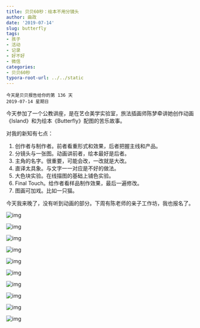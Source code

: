 ```yaml
---
title: 贝贝60秒：绘本不用分镜头
author: 曲政
date: '2019-07-14'
slug: butterfly
tags:
- 孩子
- 活动
- 记录
- 好不好
- 微信
categories:
- 贝贝60秒
typora-root-url: ../../static
---
```


```
今天是贝贝报告给你的第 136 天
2019-07-14 星期日
```

今天参加了一个公教讲座，是在艺仓美学实验室，旅法插画师陈梦牵讲她创作动画《Island》和为绘本《Butterfly》配图的苦乐故事。

对我的新知有七点：

1.  创作者与制作者。前者看重形式和效果，后者把握主线和产品。
2.  分镜头与一张图。动画讲前者，绘本最好是后者。
3.  主角的名字。很重要，可能会改，一改就是大改。
4.  直译太具象。与文字一一对应是不好的做法。
5.  大色块实验。在线描图的基础上铺色实验。
6.  Final Touch。给作者看样品制作效果，最后一遍修改。
7.  图画可加戏。比如一只猫。

今天我来晚了，没有听到动画的部分。下周有陈老师的亲子工作坊，我也报名了。

![img](/images/2019-07-14-%E8%B4%9D%E8%B4%9D60%E7%A7%92%EF%BC%9A%E7%BB%98%E6%9C%AC%E4%B8%8D%E7%94%A8%E5%88%86%E9%95%9C%E5%A4%B4/640-20200416101056994.jpeg)

![img](/images/2019-07-14-%E8%B4%9D%E8%B4%9D60%E7%A7%92%EF%BC%9A%E7%BB%98%E6%9C%AC%E4%B8%8D%E7%94%A8%E5%88%86%E9%95%9C%E5%A4%B4/640-20200416101056938.jpeg)

![img](/images/2019-07-14-%E8%B4%9D%E8%B4%9D60%E7%A7%92%EF%BC%9A%E7%BB%98%E6%9C%AC%E4%B8%8D%E7%94%A8%E5%88%86%E9%95%9C%E5%A4%B4/640-20200416101056935.jpeg)

![img](/images/2019-07-14-%E8%B4%9D%E8%B4%9D60%E7%A7%92%EF%BC%9A%E7%BB%98%E6%9C%AC%E4%B8%8D%E7%94%A8%E5%88%86%E9%95%9C%E5%A4%B4/640-20200416101056993.jpeg)

![img](/images/2019-07-14-%E8%B4%9D%E8%B4%9D60%E7%A7%92%EF%BC%9A%E7%BB%98%E6%9C%AC%E4%B8%8D%E7%94%A8%E5%88%86%E9%95%9C%E5%A4%B4/640-20200416101057035.jpeg)

![img](/images/2019-07-14-%E8%B4%9D%E8%B4%9D60%E7%A7%92%EF%BC%9A%E7%BB%98%E6%9C%AC%E4%B8%8D%E7%94%A8%E5%88%86%E9%95%9C%E5%A4%B4/640-20200416101056979.jpeg)

![img](/images/2019-07-14-%E8%B4%9D%E8%B4%9D60%E7%A7%92%EF%BC%9A%E7%BB%98%E6%9C%AC%E4%B8%8D%E7%94%A8%E5%88%86%E9%95%9C%E5%A4%B4/640-20200416101057119.jpeg)

![img](/images/2019-07-14-%E8%B4%9D%E8%B4%9D60%E7%A7%92%EF%BC%9A%E7%BB%98%E6%9C%AC%E4%B8%8D%E7%94%A8%E5%88%86%E9%95%9C%E5%A4%B4/640-20200416101057042.jpeg)

![img](/images/2019-07-14-%E8%B4%9D%E8%B4%9D60%E7%A7%92%EF%BC%9A%E7%BB%98%E6%9C%AC%E4%B8%8D%E7%94%A8%E5%88%86%E9%95%9C%E5%A4%B4/640-20200416101056991.jpeg)

![img](/images/2019-07-14-%E8%B4%9D%E8%B4%9D60%E7%A7%92%EF%BC%9A%E7%BB%98%E6%9C%AC%E4%B8%8D%E7%94%A8%E5%88%86%E9%95%9C%E5%A4%B4/640-20200416101057030.jpeg)